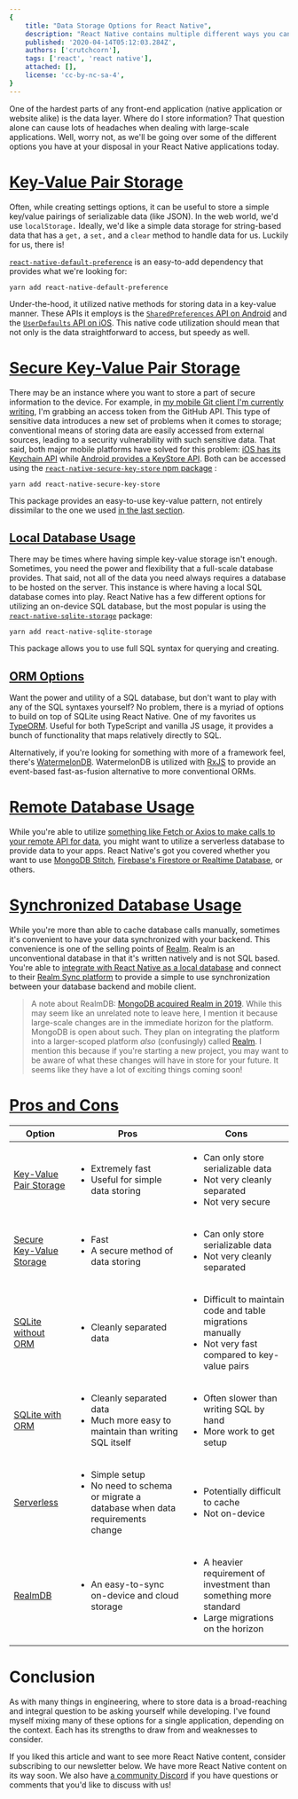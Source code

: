 ```yaml
---
{
	title: "Data Storage Options for React Native",
	description: "React Native contains multiple different ways you can persist data for your application. Let's look at the choices and their pros and cons.",
	published: '2020-04-14T05:12:03.284Z',
	authors: ['crutchcorn'],
	tags: ['react', 'react native'],
	attached: [],
	license: 'cc-by-nc-sa-4',
}
---
```


One of the hardest parts of any front-end application (native application or website alike) is the data layer. Where do I store information? That question alone can cause lots of headaches when dealing with large-scale applications. Well, worry not, as we'll be going over some of the different options you have at your disposal in your React Native applications today.

# [Key-Value Pair Storage](#default-preference)

Often, while creating settings options, it can be useful to store a simple key/value pairings of serializable data (like JSON). In the web world, we'd use `localStorage.` Ideally, we'd like a simple data storage for string-based data that has a `get,` a `set,` and a `clear` method to handle data for us. Luckily for us, there is!

[`react-native-default-preference`](https://github.com/kevinresol/react-native-default-preference) is an easy-to-add dependency that provides what we're looking for:

```
yarn add react-native-default-preference
```

Under-the-hood, it utilized native methods for storing data in a key-value manner. These APIs it employs is the [`SharedPreferences` API on Android](https://developer.android.com/reference/android/content/SharedPreferences) and the [`UserDefaults` API on iOS](https://developer.apple.com/documentation/foundation/userdefaults). This native code utilization should mean that not only is the data straightforward to access, but speedy as well.

# [Secure Key-Value Pair Storage](#secure-key-store)

There may be an instance where you want to store a part of secure information to the device. For example, in [my mobile Git client I'm currently writing](https://gitshark.dev), I'm grabbing an access token from the GitHub API. This type of sensitive data introduces a new set of problems when it comes to storage; conventional means of storing data are easily accessed from external sources, leading to a security vulnerability with such sensitive data. That said, both major mobile platforms have solved for this problem: [iOS has its Keychain API](https://developer.apple.com/documentation/security/keychain_services) while [Android provides a KeyStore API](https://developer.android.com/reference/java/security/KeyStore). Both can be accessed using the [`react-native-secure-key-store` npm package](https://github.com/pradeep1991singh/react-native-secure-key-store#readme) :

```
yarn add react-native-secure-key-store
```

This package provides an easy-to-use key-value pattern, not entirely dissimilar to the one we used [in the last section](#default-preference).

## [Local Database Usage](#sqlite-storage)

There may be times where having simple key-value storage isn't enough. Sometimes, you need the power and flexibility that a full-scale database provides. That said, not all of the data you need always requires a database to be hosted on the server. This instance is where having a local SQL database comes into play. React Native has a few different options for utilizing an on-device SQL database, but the most popular is using the [`react-native-sqlite-storage`](https://github.com/andpor/react-native-sqlite-storage) package:

```
yarn add react-native-sqlite-storage
```

This package allows you to use full SQL syntax for querying and creating.

## [ORM Options](#orms)

Want the power and utility of a SQL database, but don't want to play with any of the SQL syntaxes yourself? No problem, there is a myriad of options to build on top of SQLite using React Native. One of my favorites us [TypeORM](http://typeorm.io/). Useful for both TypeScript and vanilla JS usage, it provides a bunch of functionality that maps relatively directly to SQL.

Alternatively, if you're looking for something with more of a framework feel, there's [WatermelonDB](https://github.com/Nozbe/WatermelonDB). WatermelonDB is utilized with [RxJS](https://rxjs.dev/) to provide an event-based fast-as-fusion alternative to more conventional ORMs.

# [Remote Database Usage](#serverless)

While you're able to utilize [something like Fetch or Axios to make calls to your remote API for data](https://reactnative.dev/docs/network#using-fetch), you might want to utilize a serverless database to provide data to your apps. React Native's got you covered whether you want to use [MongoDB Stitch](https://www.npmjs.com/package/mongodb-stitch-react-native-sdk), [Firebase's Firestore or Realtime Database](https://rnfirebase.io/), or others.

# [Synchronized Database Usage](#realm)

While you're more than able to cache database calls manually, sometimes it's convenient to have your data synchronized with your backend. This convenience is one of the selling points of [Realm](https://realm.io/). Realm is an unconventional database in that it's written natively and is not SQL based. You're able to [integrate with React Native as a local database](https://realm.io/docs/javascript/latest#getting-started) and connect to their [Realm Sync platform](https://docs.realm.io/sync/getting-started-1/getting-a-realm-object-server-instance) to provide a simple to use synchronization between your database backend and mobile client.

> A note about RealmDB: [MongoDB acquired Realm in 2019](https://techcrunch.com/2019/04/24/mongodb-to-acquire-open-source-mobile-database-realm-startup-that-raised-40m/). While this may seem like an unrelated note to leave here, I mention it because large-scale changes are in the immediate horizon for the platform. MongoDB is open about such. They plan on integrating the platform into a larger-scoped platform _also_ (confusingly) called [Realm](https://www.mongodb.com/realm). I mention this because if you're starting a new project, you may want to be aware of what these changes will have in store for your future. It seems like they have a lot of exciting things coming soon!

# [Pros and Cons](#pros-and-cons)

| Option                                        | Pros                                                         | Cons                                                         |
| --------------------------------------------- | ------------------------------------------------------------ | ------------------------------------------------------------ |
| [Key-Value Pair Storage](#default-preference) | <ul><li>Extremely fast</li><li>Useful for simple data storing</li></ul> | <ul><li>Can only store serializable data</li><li>Not very cleanly separated</li><li>Not very secure</li></ul> |
| [Secure Key-Value Storage](#secure-key-store) | <ul><li>Fast</li><li>A secure method of data storing</li></ul> | <ul><li>Can only store serializable data</li><li>Not very cleanly separated</li></ul> |
| [SQLite without ORM](#sqlite-storage)         | <ul><li>Cleanly separated data</li></ul>                     | <ul><li>Difficult to maintain code and table migrations manually</li><li>Not very fast compared to key-value pairs</li></ul> |
| [SQLite with ORM](#orms)                      | <ul><li>Cleanly separated data</li><li>Much more easy to maintain than writing SQL itself</li></ul> | <ul><li>Often slower than writing SQL by hand</li><li>More work to get setup</li></ul> |
| [Serverless](#serverless)                     | <ul><li>Simple setup</li><li>No need to schema or migrate a database when data requirements change</li></ul> | <ul><li>Potentially difficult to cache</li><li>Not on-device</li></ul> |
| [RealmDB](#realm)                             | <ul><li>An easy-to-sync on-device and cloud storage</li></ul> | <ul><li>A heavier requirement of investment than something more standard</li><li>Large migrations on the horizon</li></ul> |

# Conclusion

As with many things in engineering, where to store data is a broad-reaching and integral question to be asking yourself while developing. I've found myself mixing many of these options for a single application, depending on the context. Each has its strengths to draw from and weaknesses to consider.

If you liked this article and want to see more React Native content, consider subscribing to our newsletter below. We have more React Native content on its way soon. We also have [a community Discord](https://discord.gg/FMcvc6T) if you have questions or comments that you'd like to discuss with us!
